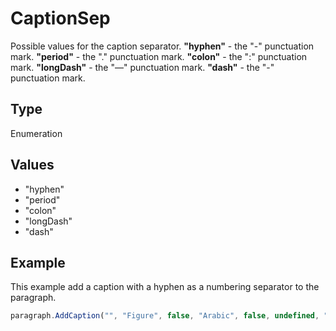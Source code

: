 # CaptionSep

Possible values for the caption separator.
**"hyphen"** - the "-" punctuation mark.
**"period"** - the "." punctuation mark.
**"colon"** - the ":" punctuation mark.
**"longDash"** - the "—" punctuation mark.
**"dash"** - the "-" punctuation mark.

## Type

Enumeration

## Values

- "hyphen"
- "period"
- "colon"
- "longDash"
- "dash"


## Example

This example add a caption with a hyphen as a numbering separator to the paragraph.

```javascript editor-docx
paragraph.AddCaption("", "Figure", false, "Arabic", false, undefined, "hyphen");
```
